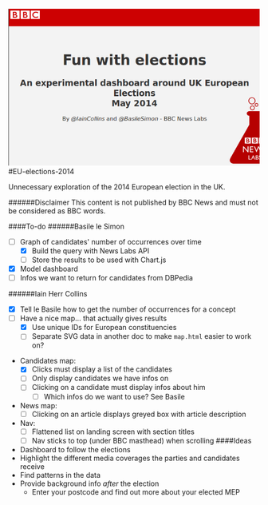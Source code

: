 ![alt tag](https://raw.githubusercontent.com/basilesimon/EU-elections-2014/master/src/sreenshot-readme.png)
#EU-elections-2014

Unnecessary exploration of the 2014 European election in the UK.

######Disclaimer
This content is not published by BBC News and must not be considered as BBC words.

####To-do
######Basile le Simon
- [ ] Graph of candidates' number of occurrences over time
    - [x] Build the query with News Labs API
    - [ ] Store the results to be used with Chart.js
- [x] Model dashboard
- [ ] Infos we want to return for candidates from DBPedia

######Iain Herr Collins
- [x] Tell le Basile how to get the number of occurrences for a concept
- [ ] Have a nice map... that actually gives results
    - [x] Use unique IDs for European constituencies
    - [ ] Separate SVG data in another doc to make ```map.html``` easier to work on?
- Candidates map:
    - [x] Clicks must display a list of the candidates
    - [ ] Only display candidates we have infos on
    - [ ] Clicking on a candidate must display infos about him
        - [ ] Which infos do we want to use? See Basile
- News map: 
    - [ ] Clicking on an article displays greyed box with article description
- Nav: 
    - [ ] Flattened list on landing screen with section titles
    - [ ] Nav sticks to top (under BBC masthead) when scrolling
####Ideas
- Dashboard to follow the elections
- Highlight the different media coverages the parties and candidates receive
- Find patterns in the data
- Provide background info *after* the election
    - Enter your postcode and find out more about your elected MEP
